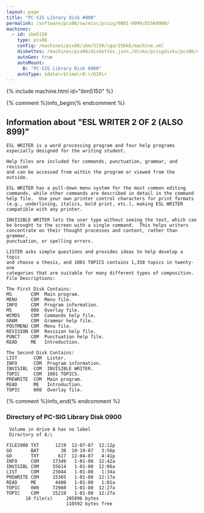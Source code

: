 ```yaml
---
layout: page
title: "PC-SIG Library Disk #900"
permalink: /software/pcx86/sw/misc/pcsig/0001-0999/DISK0900/
machines:
  - id: ibm5150
    type: pcx86
    config: /machines/pcx86/ibm/5150/cga/256kb/machine.xml
    diskettes: /machines/pcx86/diskettes.json,/disks/pcsigdisks/pcx86/diskettes.json
    autoGen: true
    autoMount:
      B: "PC-SIG Library Disk 0900"
    autoType: $date\r$time\rB:\rDIR\r
---
```


{% include machine.html id="ibm5150" %}

{% comment %}info_begin{% endcomment %}

## Information about "ESL WRITER 2 OF 2 (ALSO 899)"

    ESL WRITER is a word processing program and four help programs
    especially designed for the writing student.
    
    Help files are included for commands, punctuation, grammar, and revision
    and can be accessed from within the program or viewed from the outside.
    
    ESL WRITER has a pull-down menu system for the most common editing
    commands, while other commands are described in detail in the command
    help file.  Use your own printer control characters for print formats
    (e.g., underlining, italics, bold print, etc.), making ESL WRITER
    compatible with any printer.
    
    INVISIBLE WRITER lets the user type without seeing the text, which can
    be brought to the screen with a single command.  This helps writers
    concentrate on their thought processes and content, rather than grammar,
    punctuation, or spelling errors.
    
    LISTER asks simple questions and provides ideas to help develop a topic
    and choose a thesis, and 1001 TOPICS contains 1,358 topics in twenty-one
    categories that are suitable for many different types of composition.
    File Descriptions:
    
    The First Disk Contains:
    MS       COM  Main program.
    MENU     COM  Menu file.
    INFO     COM  Program information.
    MS       000  Overlay file.
    WCMDS    COM  Commands help file.
    GRAM     COM  Grammar help file.
    POSTMENU COM  Menu file.
    REVISION COM  Revision help file.
    PUNCT    COM  Punctuation help file.
    READ     ME   Introduction.
    
    The Second Disk Contains:
    LIST      COM  Lister.
    INFO      COM  Program information.
    INVISIBL  COM  INVISIBLE WRITER.
    TOPIC     COM  1001 TOPICS.
    PREWRITE  COM  Main program.
    READ      ME   Introduction.
    TOPIC     000  Overlay file.
{% comment %}info_end{% endcomment %}


### Directory of PC-SIG Library Disk 0900

     Volume in drive A has no label
     Directory of A:\

    FILES900 TXT      1219  12-07-87  12:12p
    GO       BAT        38  10-19-87   3:56p
    GO       TXT       617  12-04-87   4:41p
    INFO     COM     17349   1-01-80  12:42a
    INVISIBL COM     55614   1-01-80  12:06a
    LIST     COM     23044   1-01-80   1:34a
    PREWRITE COM     15365   1-01-80  12:17a
    READ     ME       4480   1-01-80   1:01a
    TOPIC    000     72960   1-01-80  12:27a
    TOPIC    COM     15210   1-01-80  12:27a
           10 file(s)     205896 bytes
                          110592 bytes free
